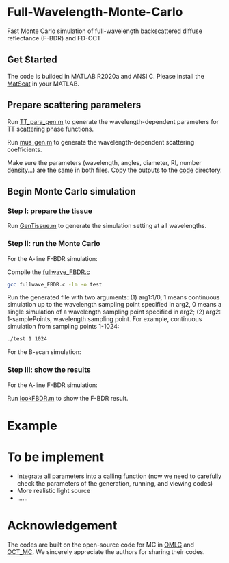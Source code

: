 # Full-Wavelength-Monte-Carlo
Fast Monte Carlo simulation of full-wavelength backscattered diffuse reflectance (F-BDR) and FD-OCT
## Get Started
The code is builded in MATLAB R2020a and ANSI C. Please install the [MatScat](https://ww2.mathworks.cn/matlabcentral/fileexchange/36831-matscat) in your MATLAB.
## Prepare scattering parameters
Run [TT_para_gen.m](https://github.com/Jianing-Mao/fullwaveOCT/blob/master/Paras_gen/TT_para_gen.m) to generate the wavelength-dependent parameters for TT scattering phase functions.

Run [mus_gen.m](https://github.com/Jianing-Mao/fullwaveOCT/blob/master/Paras_gen/mus_gen.m) to generate the wavelength-dependent scattering coefficients.

Make sure the parameters (wavelength, angles, diameter, RI, number density...) are the same in both files. Copy the outputs to the [code](https://github.com/Jianing-Mao/fullwaveOCT/tree/master/code) directory.
## Begin Monte Carlo simulation
### Step I: prepare the tissue

Run [GenTissue.m](https://github.com/Jianing-Mao/fullwaveOCT/blob/master/code/GenTissue.m) to generate the simulation setting at all wavelengths.

### Step II: run the Monte Carlo

For the A-line F-BDR simulation:

Compile the [fullwave_FBDR.c](https://github.com/Jianing-Mao/fullwaveOCT/blob/master/code/fullwave_FBDR.c)
```sh
gcc fullwave_FBDR.c -lm -o test
```

Run the generated file with two arguments: (1) arg1:1/0, 1 means continuous simulation up to the wavelength sampling point specified in arg2, 0 means a single simulation of a wavelength sampling point specified in arg2; (2) arg2: 1-samplePoints, wavelength sampling point. For example, continuous simulation from sampling points 1-1024:
```sh
./test 1 1024
```
For the B-scan simulation:

### Step III: show the results

For the A-line F-BDR simulation:

Run [lookFBDR.m](https://github.com/Jianing-Mao/fullwaveOCT/blob/master/code/lookFBDR.m) to show the F-BDR result.

# Example

# To be implement
* Integrate all parameters into a calling function (now we need to carefully check the parameters of the generation, running, and viewing codes)
* More realistic light source
* ......

# Acknowledgement
The codes are built on the open-source code for MC in [OMLC](https://omlc.org/software/mc/) and [OCT_MC](https://github.com/RMTariant/OCT_MC). We sincerely appreciate the authors for sharing their codes.
